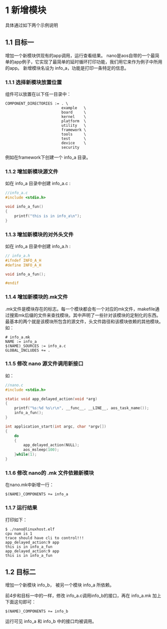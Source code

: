 # 1 新增模块
具体通过如下两个示例说明
## 1.1	目标一
增加一个新模块供现有的app调用，运行查看结果。
nano是aos自带的一个最简单的app例子，它实现了最简单的延时循环打印功能，我们用它来作为例子中所用的app。
新增模块名设为 info_a，功能是打印一条特定的信息。
### 1.1.1	选择新模块放置位置
组件可以放置在以下任一目录中：
```
COMPONENT_DIRECTORIES := . \
                         example   \
                         board     \
                         kernel    \
                         platform  \
                         utility   \
                         framework \
                         tools     \
                         test      \
                         device    \
                         security
```
例如在framework下创建一个 info_a 目录。
### 1.1.2	增加新模块源文件
如在 info_a 目录中创建 info_a.c :
```C
//info_a.c
#include <stdio.h>

void info_a_fun()
{
	printf("this is in info_a\n");
}

```
### 1.1.3	增加新模块的对外头文件
如在 info_a 目录中创建 info_a.h :
```C	
// info_a.h
#ifndef INFO_A_H
#define INFO_A_H

void info_a_fun();

#endif
```
### 1.1.4	增加新模块的.mk文件
.mk文件是模块存在的标志。每一个模块都会有一个对应的mk文件，makefile通过搜索mk后缀的文件来查找模块。其中声明了一些针对该模块的定制化的东西。最基本的两个就是该模块所包含的源文件，头文件路径和该模块依赖的其他模块。如：
```
# info_a.mk
NAME := info_a
$(NAME)_SOURCES := info_a.c
GLOBAL_INCLUDES += .
```
### 1.1.5	修改 nano 源文件调用新接口
如：
```C
//nano.c
#include <stdio.h>

static void app_delayed_action(void *arg)
{
    printf("%s:%d %s\r\n", __func__, __LINE__, aos_task_name());
    info_a_fun();	
}

int application_start(int argc, char *argv[])
{
    do
    {
        app_delayed_action(NULL);
        aos_msleep(100);
    }while(1);
}
```
### 1.1.6	修改 nano的 .mk 文件依赖新模块
在nano.mk中新增一行：
```
$(NAME)_COMPONENTS += info_a
```
### 1.1.7	运行结果
打印如下：
```
$ ./nano@linuxhost.elf
cpu num is 1
trace should have cli to control!!!
app_delayed_action:9 app
this is in info_a_fun
app_delayed_action:9 app
this is in info_a_fun
```

## 1.2	目标二
增加一个新模块 info_b， 被另一个模块 info_a 所依赖。

前4步和目标一中的一样，修改 info_a.c调用info_b的接口，再在 info_a.mk 加上下面这句即可：
```
$(NAME)_COMPONENTS += info_b
```
运行可见 info_a 和 info_b 中的接口均被调用。
